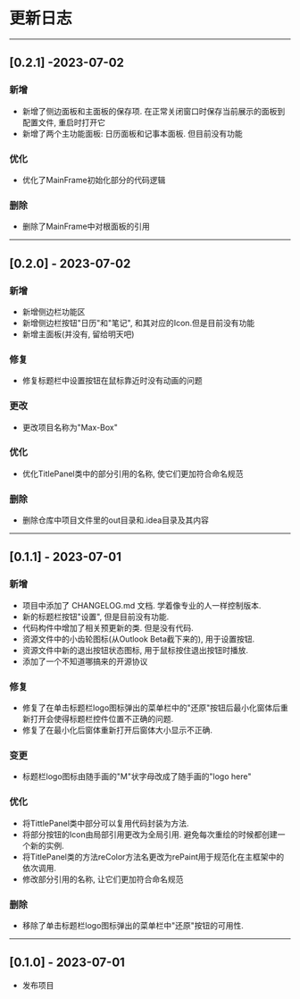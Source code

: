 # 更新日志

---

## [0.2.1] -2023-07-02

### 新增

* 新增了侧边面板和主面板的保存项. 在正常关闭窗口时保存当前展示的面板到配置文件, 重启时打开它
* 新增了两个主功能面板: 日历面板和记事本面板. 但目前没有功能

### 优化

* 优化了MainFrame初始化部分的代码逻辑

### 删除

* 删除了MainFrame中对根面板的引用

---

## [0.2.0] - 2023-07-02

### 新增

* 新增侧边栏功能区
* 新增侧边栏按钮"日历"和"笔记", 和其对应的Icon.但是目前没有功能
* 新增主面板(并没有, 留给明天吧)

### 修复

* 修复标题栏中设置按钮在鼠标靠近时没有动画的问题

### 更改

* 更改项目名称为"Max-Box"

### 优化

* 优化TitlePanel类中的部分引用的名称, 使它们更加符合命名规范

### 删除

* 删除仓库中项目文件里的out目录和.idea目录及其内容

---

## [0.1.1] - 2023-07-01

### 新增

* 项目中添加了 CHANGELOG.md 文档. 学着像专业的人一样控制版本.
* 新的标题栏按钮"设置", 但是目前没有功能.
* 代码构件中增加了相关预更新的类. 但是没有代码.
* 资源文件中的小齿轮图标(从Outlook Beta截下来的), 用于设置按钮.
* 资源文件中新的退出按钮状态图标, 用于鼠标按住退出按钮时播放.
* 添加了一个不知道哪搞来的开源协议

### 修复

* 修复了在单击标题栏logo图标弹出的菜单栏中的"还原"按钮后最小化窗体后重新打开会使得标题栏控件位置不正确的问题.
* 修复了在最小化后窗体重新打开后窗体大小显示不正确.

### 变更

* 标题栏logo图标由随手画的"M"状字母改成了随手画的"logo here"

### 优化

* 将TittlePanel类中部分可以复用代码封装为方法.
* 将部分按钮的Icon由局部引用更改为全局引用. 避免每次重绘的时候都创建一个新的实例.
* 将TitlePanel类的方法reColor方法名更改为rePaint用于规范化在主框架中的依次调用.
* 修改部分引用的名称, 让它们更加符合命名规范

### 删除

* 移除了单击标题栏logo图标弹出的菜单栏中"还原"按钮的可用性.

---

## [0.1.0] - 2023-07-01

* 发布项目